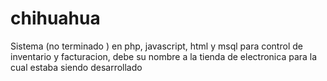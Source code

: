 # chihuahua
Sistema (no terminado ) en php, javascript, html y msql para control de inventario y facturacion, debe su nombre a la tienda de electronica para la cual estaba siendo desarrollado
